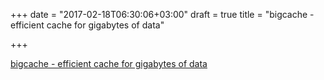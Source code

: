 +++
date = "2017-02-18T06:30:06+03:00"
draft = true
title = "bigcache - efficient cache for gigabytes of data"

+++

<p><a href="https://github.com/allegro/bigcache">bigcache - efficient cache for gigabytes of data</a></p>
